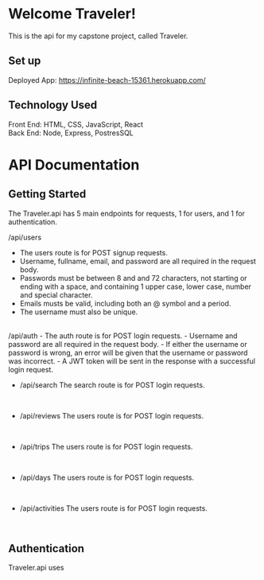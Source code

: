 # Welcome Traveler!

This is the api for my capstone project, called Traveler.

## Set up

Deployed App: https://infinite-beach-15361.herokuapp.com/

## Technology Used

Front End: HTML, CSS, JavaScript, React
<br />
Back End: Node, Express, PostresSQL

# API Documentation

## Getting Started

The Traveler.api has 5 main endpoints for requests, 1 for users, and 1 for authentication.
<br/>

/api/users
- The users route is for POST signup requests.
- Username, fullname, email, and password are all required in the request body.
- Passwords must be between 8 and and 72 characters, not starting or ending with a space, and containing  1 upper case, lower case, number and special character.
- Emails musts be valid, including both an @ symbol and a period. 
- The username must also be unique.

<br/>
/api/auth
- The auth route is for POST login requests.
- Username and password are all required in the request body.
- If either the username or password is wrong, an error will be given that the username or password was incorrect. 
- A JWT token will be sent in the response with a successful login request. 


- /api/search
The search route is for POST login requests.
<br/>

- /api/reviews
The users route is for POST login requests.
<br/>

- /api/trips
The users route is for POST login requests.
<br/>

- /api/days
The users route is for POST login requests.
<br/>

- /api/activities
The users route is for POST login requests.
<br/>

## Authentication

Traveler.api uses 